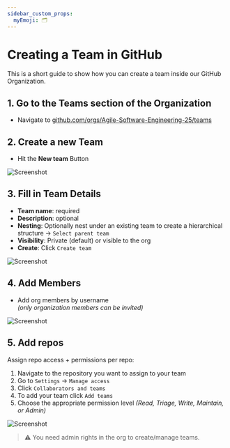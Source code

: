 ```yaml
---
sidebar_custom_props:
  myEmoji: 🗂️
---
```


# Creating a Team in GitHub
This is a short guide to show how you can create a team inside our GitHub Organization.

## 1. Go to the Teams section of the Organization
- Navigate to [github.com/orgs/Agile-Software-Engineering-25/teams](https://github.com/orgs/Agile-Software-Engineering-25/teams)

## 2. Create a new Team
- Hit the **New team** Button

![Screenshot](/img/github/create-a-team/create-team.png)

## 3. Fill in Team Details
- **Team name**: required
- **Description**: optional
- **Nesting**: Optionally nest under an existing team to create a hierarchical structure
&rarr; `Select parent team`
- **Visibility**: Private (default) or visible to the org
- **Create**: Click `Create team`

![Screenshot](/img/github/create-a-team/enter-team-details.png)

## 4. Add Members
- Add org members by username \
*(only organization members can be invited)*

![Screenshot](/img/github/create-a-team/add-team-member.png)

## 5. Add repos
Assign repo access + permissions per repo:
1. Navigate to the repository you want to assign to your team
2. Go to `Settings` &rarr; `Manage access`
3. Click `Collaborators and teams`
4. To add your team click `Add teams`
5. Choose the appropriate permission level *(Read, Triage, Write, Maintain, or Admin)*

![Screenshot](/img/github/create-a-team/add-team-to-repo.png)

> ⚠️ You need admin rights in the org to create/manage teams.
